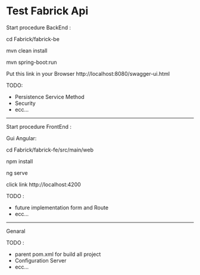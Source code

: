 # Test Fabrick Api

Start procedure BackEnd :

cd Fabrick/fabrick-be

mvn clean install

mvn spring-boot:run


Put this link in your Browser
http://localhost:8080/swagger-ui.html

TODO:

- Persistence Service Method
- Security
- ecc...
---------------------------------------

Start procedure FrontEnd :

Gui Angular:

cd Fabrick/fabrick-fe/src/main/web

npm install

ng serve

click link http://localhost:4200 

TODO :

- future implementation form and Route
- ecc...

----------------------------------
Genaral

TODO :
- parent pom.xml for build all project 
- Configuration Server
- ecc...
